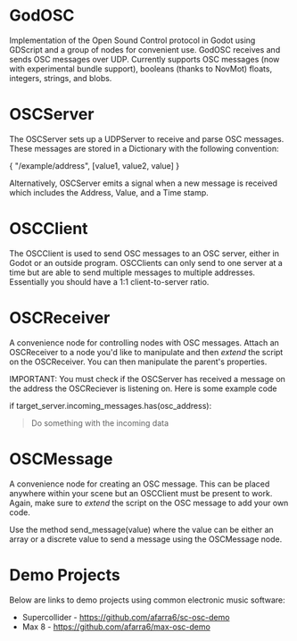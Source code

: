 # GodOSC
Implementation of the Open Sound Control protocol in Godot using GDScript and a group of nodes for convenient use. GodOSC receives and sends OSC messages over UDP. Currently supports OSC messages (now with experimental bundle support), booleans (thanks to NovMot) floats, integers, strings, and blobs.


# OSCServer
The OSCServer sets up a UDPServer to receive and parse OSC messages. These messages are stored in a Dictionary with the following convention:

{
"/example/address", [value1, value2, value]
}

Alternatively, OSCServer emits a signal when a new message is received which includes the Address, Value, and a Time stamp.


# OSCClient
The OSCClient is used to send OSC messages to an OSC server, either in Godot or an outside program. OSCClients can only send to one server at a time but are able to send multiple messages to multiple addresses. Essentially you should have a 1:1 client-to-server ratio.


# OSCReceiver
A convenience node for controlling nodes with OSC messages. Attach an OSCReceiver to a node you'd like to manipulate and then *extend* the script on the OSCReceiver.
You can then manipulate the parent's properties.

IMPORTANT: You must check if the OSCServer has received a message on the address the OSCReciever is listening on. Here is some example code

if target_server.incoming_messages.has(osc_address):
>Do something with the incoming data


# OSCMessage
A convenience node for creating an OSC message. This can be placed anywhere within your scene but an OSCClient must be present to work. Again, make sure to *extend* the script on the OSC message to add your own code.

Use the method send_message(value) where the value can be either an array or a discrete value to send a message using the OSCMessage node.



# Demo Projects

Below are links to demo projects using common electronic music software:

* Supercollider - https://github.com/afarra6/sc-osc-demo
* Max 8 - https://github.com/afarra6/max-osc-demo
